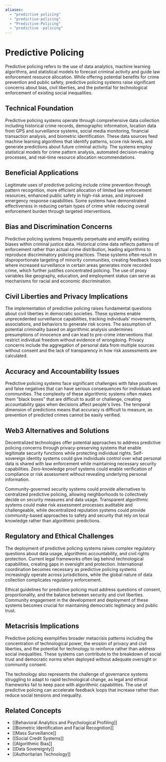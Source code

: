 ```yaml
---
aliases:
  - "predictive policing"
  - "predictive-policing"
  - "Predictive-Policing"
  - "predictive -policing"
---
```


# Predictive Policing

Predictive policing refers to the use of data analytics, machine learning algorithms, and statistical models to forecast criminal activity and guide law enforcement resource allocation. While offering potential benefits for crime prevention and public safety, predictive policing systems raise significant concerns about bias, civil liberties, and the potential for technological enforcement of existing social inequalities.

## Technical Foundation

Predictive policing systems operate through comprehensive data collection including historical crime records, demographic information, location data from GPS and surveillance systems, social media monitoring, financial transaction analysis, and biometric identification. These data sources feed machine learning algorithms that identify patterns, score risk levels, and generate predictions about future criminal activity. The systems employ statistical models for crime pattern analysis, automated decision-making processes, and real-time resource allocation recommendations.

## Beneficial Applications

Legitimate uses of predictive policing include crime prevention through pattern recognition, more efficient allocation of limited law enforcement resources, enhanced public safety in high-risk areas, and improved emergency response capabilities. Some systems have demonstrated effectiveness in reducing certain types of crime while reducing overall enforcement burden through targeted interventions.

## Bias and Discrimination Concerns

Predictive policing systems frequently perpetuate and amplify existing biases within criminal justice data. Historical crime data reflects patterns of enforcement rather than actual crime distribution, leading algorithms to reproduce discriminatory policing practices. These systems often result in disproportionate targeting of minority communities, creating feedback loops where increased surveillance in certain areas generates more recorded crime, which further justifies concentrated policing. The use of proxy variables like geography, education, and employment status can serve as mechanisms for racial and economic discrimination.

## Civil Liberties and Privacy Implications

The implementation of predictive policing raises fundamental questions about civil liberties in democratic societies. These systems enable unprecedented surveillance capabilities, tracking individuals' movements, associations, and behaviors to generate risk scores. The assumption of potential criminality based on algorithmic analysis undermines presumptions of innocence and can lead to pre-crime interventions that restrict individual freedom without evidence of wrongdoing. Privacy concerns include the aggregation of personal data from multiple sources without consent and the lack of transparency in how risk assessments are calculated.

## Accuracy and Accountability Issues

Predictive policing systems face significant challenges with false positives and false negatives that can have serious consequences for individuals and communities. The complexity of these algorithmic systems often makes them "black boxes" that are difficult to audit or challenge, creating accountability gaps when decisions affect people's lives. The temporal dimension of predictions means that accuracy is difficult to measure, as prevention of predicted crimes cannot be easily verified.

## Web3 Alternatives and Solutions

Decentralized technologies offer potential approaches to address predictive policing concerns through privacy-preserving systems that enable legitimate security functions while protecting individual rights. Self-sovereign identity systems could give individuals control over what personal data is shared with law enforcement while maintaining necessary security capabilities. Zero-knowledge proof systems could enable verification of compliance or risk assessment without revealing underlying personal information.

Community-governed security systems could provide alternatives to centralized predictive policing, allowing neighborhoods to collectively decide on security measures and data usage. Transparent algorithmic systems could make risk assessment processes auditable and challengeable, while decentralized reputation systems could provide community-based approaches to safety and security that rely on local knowledge rather than algorithmic predictions.

## Regulatory and Ethical Challenges

The deployment of predictive policing systems raises complex regulatory questions about data usage, algorithmic accountability, and civil rights protection. Current legal frameworks often lag behind technological capabilities, creating gaps in oversight and protection. International coordination becomes necessary as predictive policing systems increasingly operate across jurisdictions, while the global nature of data collection complicates regulatory enforcement.

Ethical guidelines for predictive policing must address questions of consent, proportionality, and the balance between security and civil liberties. Community engagement in the development and deployment of these systems becomes crucial for maintaining democratic legitimacy and public trust.

## Metacrisis Implications

Predictive policing exemplifies broader metacrisis patterns including the concentration of technological power, the erosion of privacy and civil liberties, and the potential for technology to reinforce rather than address social inequalities. These systems can contribute to the breakdown of social trust and democratic norms when deployed without adequate oversight or community consent.

The technology also represents the challenge of governance systems struggling to adapt to rapid technological change, as legal and ethical frameworks fail to keep pace with algorithmic capabilities. The use of predictive policing can accelerate feedback loops that increase rather than reduce social tensions and inequality.

## Related Concepts

- [[Behavioral Analytics and Psychological Profiling]]
- [[Biometric Identification and Facial Recognition]]
- [[Mass Surveillance]]
- [[Social Credit Systems]]
- [[Algorithmic Bias]]
- [[Data Sovereignty]]
- [[Authoritarian Technology]]